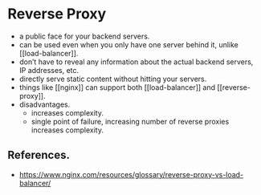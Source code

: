 # Reverse Proxy

- a public face for your backend servers.
- can be used even when you only have one server behind it, unlike [[load-balancer]].
- don’t have to reveal any information about the actual backend servers, IP addresses, etc.
- directly serve static content without hitting your servers.
- things like [[nginx]] can support both [[load-balancer]] and [[reverse-proxy]].
- disadvantages.
	- increases complexity.
	- single point of failure, increasing number of reverse proxies increases complexity.

## References.
- https://www.nginx.com/resources/glossary/reverse-proxy-vs-load-balancer/